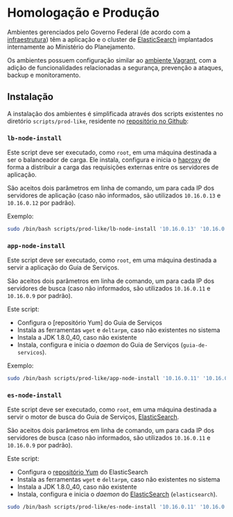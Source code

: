 # Homologação e Produção

Ambientes gerenciados pelo Governo Federal (de acordo com a [infraestrutura](./infraestrutura.md)) têm a aplicação e o cluster de [ElasticSearch](elasticsearch.md) implantados internamente ao Ministério do Planejamento.

Os ambientes possuem configuração similar ao [ambiente Vagrant](./deploy-vagrant.md), com a adição de funcionalidades relacionadas a segurança, prevenção a ataques, backup e monitoramento.

## Instalação

A instalação dos ambientes é simplificada através dos scripts existentes no diretório `scripts/prod-like`, residente no [repositório no Github][gh]:

### `lb-node-install`

Este script deve ser executado, como `root`, em uma máquina destinada a ser o balanceador de carga. Ele instala, configura e inicia o [haproxy] de forma a distribuir a carga das requisições externas entre os servidores de aplicação.

São aceitos dois parâmetros em linha de comando, um para cada IP dos servidores de aplicação (caso não informados, são utilizados `10.16.0.13` e `10.16.0.12` por padrão).

Exemplo:

```sh
sudo /bin/bash scripts/prod-like/lb-node-install '10.16.0.13' '10.16.0.12'
```

### `app-node-install`

Este script deve ser executado, como `root`, em uma máquina destinada a servir a aplicação do Guia de Serviços. 

São aceitos dois parâmetros em linha de comando, um para cada IP dos servidores de busca (caso não informados, são utilizados `10.16.0.11` e `10.16.0.9` por padrão).

Este script:

- Configura o [repositório Yum] do Guia de Serviços
- Instala as ferramentas `wget` e `deltarpm`, caso não existentes no sistema
- Instala a JDK 1.8.0_40, caso não existente
- Instala, configura e inicia o _daemon_ do Guia de Serviços (`guia-de-servicos`).

Exemplo:

```sh
sudo /bin/bash scripts/prod-like/app-node-install '10.16.0.11' '10.16.0.9'
```

### `es-node-install`

Este script deve ser executado, como `root`, em uma máquina destinada a servir o motor de busca do Guia de Serviços, [ElasticSearch].

São aceitos dois parâmetros em linha de comando, um para cada IP dos servidores de busca (caso não informados, são utilizados `10.16.0.11` e `10.16.0.9` por padrão).
 
Este script:

- Configura o [repositório Yum][yum] do ElasticSearch
- Instala as ferramentas `wget` e `deltarpm`, caso não existentes no sistema
- Instala a JDK 1.8.0_40, caso não existente
- Instala, configura e inicia o _daemon_ do [ElasticSearch] (`elasticsearch`).

```sh
sudo /bin/bash scripts/prod-like/es-node-install '10.16.0.11' '10.16.0.9'
```

[yum]:(./repositorio-yum.md)
[gh]:https://github.com/servicosgovbr/guia-de-servicos/tree/master/scripts/prod-like
[haproxy]:http://www.haproxy.org
[ElasticSearch]:./elasticsearch.md